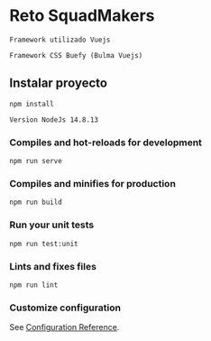# Reto SquadMakers

```
Framework utilizado Vuejs
```
```
Framework CSS Buefy (Bulma Vuejs)
```
## Instalar proyecto
```
npm install
```
```
Version NodeJs 14.8.13

```
### Compiles and hot-reloads for development
```
npm run serve
```

### Compiles and minifies for production
```
npm run build
```

### Run your unit tests
```
npm run test:unit
```

### Lints and fixes files
```
npm run lint
```

### Customize configuration
See [Configuration Reference](https://cli.vuejs.org/config/).
